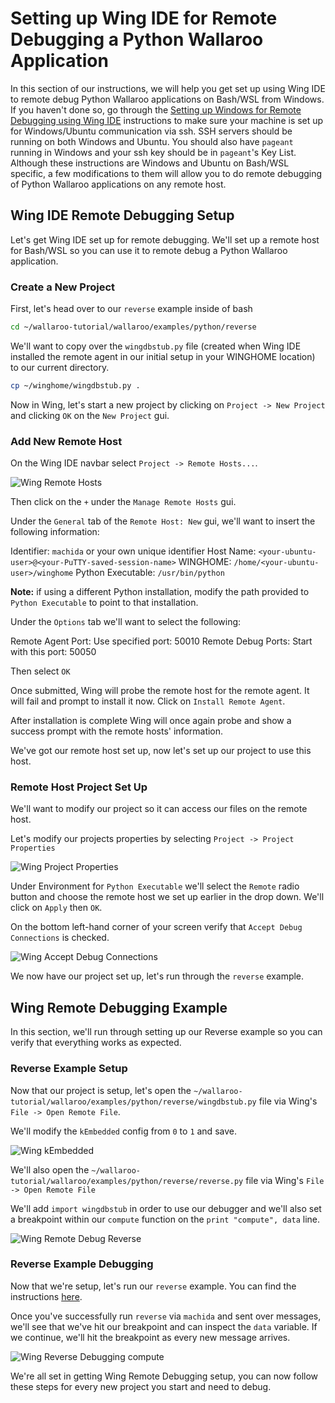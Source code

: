 # Setting up Wing IDE for Remote Debugging a Python Wallaroo Application

In this section of our instructions, we will help you get set up using Wing IDE to remote debug Python Wallaroo applications on Bash/WSL from Windows. If you haven't done so, go through the [Setting up Windows for Remote Debugging using Wing IDE](/book/python/wing-on-windows-remote-debugging-setup.md) instructions to make sure your machine is set up for Windows/Ubuntu communication via ssh. SSH servers should be running on both Windows and Ubuntu. You should also have `pageant` running in Windows and your ssh key should be in `pageant`'s Key List. Although these instructions are Windows and Ubuntu on Bash/WSL specific, a few modifications to them will allow you to do remote debugging of Python Wallaroo applications on any remote host.

## Wing IDE Remote Debugging Setup

Let's get Wing IDE set up for remote debugging. We'll set up a remote host for Bash/WSL so you can use it to remote debug a Python Wallaroo application.

### Create a New Project

First, let's head over to our `reverse` example inside of bash

```bash
cd ~/wallaroo-tutorial/wallaroo/examples/python/reverse
```

We'll want to copy over the `wingdbstub.py` file (created when Wing IDE installed the remote agent in our initial setup in your WINGHOME location) to our current directory.

```bash
cp ~/winghome/wingdbstub.py .
```

Now in Wing, let's start a new project by clicking on `Project -> New Project` and clicking `OK` on the `New Project` gui.

### Add New Remote Host

On the Wing IDE navbar select `Project -> Remote Hosts...`.

![Wing Remote Hosts](/book/python/images/remote-debugging/wing-remote-hosts.png)

Then click on the `+` under the `Manage Remote Hosts` gui.

Under the `General` tab of the `Remote Host: New` gui, we'll want to insert the following information:

Identifier: `machida` or your own unique identifier
Host Name: `<your-ubuntu-user>@<your-PuTTY-saved-session-name>`
WINGHOME: `/home/<your-ubuntu-user>/winghome`
Python Executable: `/usr/bin/python`

**Note:** if using a different Python installation, modify the path provided to `Python Executable` to point to that installation.

Under the `Options` tab we'll want to select the following:

Remote Agent Port: Use specified port: 50010
Remote Debug Ports: Start with this port: 50050

Then select `OK`

Once submitted, Wing will probe the remote host for the remote agent. It will fail and prompt to install it now. Click on `Install Remote Agent`.

After installation is complete Wing will once again probe and show a success prompt with the remote hosts' information.

We've got our remote host set up, now let's set up our project to use this host.

### Remote Host Project Set Up

We'll want to modify our project so it can access our files on the remote host.

Let's modify our projects properties by selecting `Project -> Project Properties`

![Wing Project Properties](/book/python/images/remote-debugging/wing-project-properties.png)

Under Environment for `Python Executable` we'll select the `Remote` radio button and choose the remote host we set up earlier in the drop down. We'll click on `Apply` then `OK`.

On the bottom left-hand corner of your screen verify that `Accept Debug Connections` is checked.

![Wing Accept Debug Connections](/book/python/images/remote-debugging/wing-accept-debug.png)

We now have our project set up, let's run through the `reverse` example.

## Wing Remote Debugging Example

In this section, we'll run through setting up our Reverse example so you can verify that everything works as expected.

### Reverse Example Setup

Now that our project is setup, let's open the `~/wallaroo-tutorial/wallaroo/examples/python/reverse/wingdbstub.py` file via Wing's `File -> Open Remote File`.

We'll modify the `kEmbedded` config from `0` to `1` and save.

![Wing kEmbedded](/book/python/images/remote-debugging/wing-kembedded.png)

We'll also open the `~/wallaroo-tutorial/wallaroo/examples/python/reverse/reverse.py` file via Wing's `File -> Open Remote File`

We'll add `import wingdbstub` in order to use our debugger and we'll also set a breakpoint within our `compute` function on the `print "compute", data` line.

![Wing Remote Debug Reverse](/book/python/images/remote-debugging/wing-reverse-debug.png)

### Reverse Example Debugging

Now that we're setup, let's run our `reverse` example. You can find the instructions [here](https://github.com/WallarooLabs/wallaroo/tree/0.1.0-rc3/examples/python/reverse/README.md).

Once you've successfully run `reverse` via `machida` and sent over messages, we'll see that we've hit our breakpoint and can inspect the `data` variable. If we continue, we'll hit the breakpoint as every new message arrives.

![Wing Reverse Debugging compute](/book/python/images/remote-debugging/wing-reverse-debug-breakpoint.png)

We're all set in getting Wing Remote Debugging setup, you can now follow these steps for every new project you start and need to debug.
